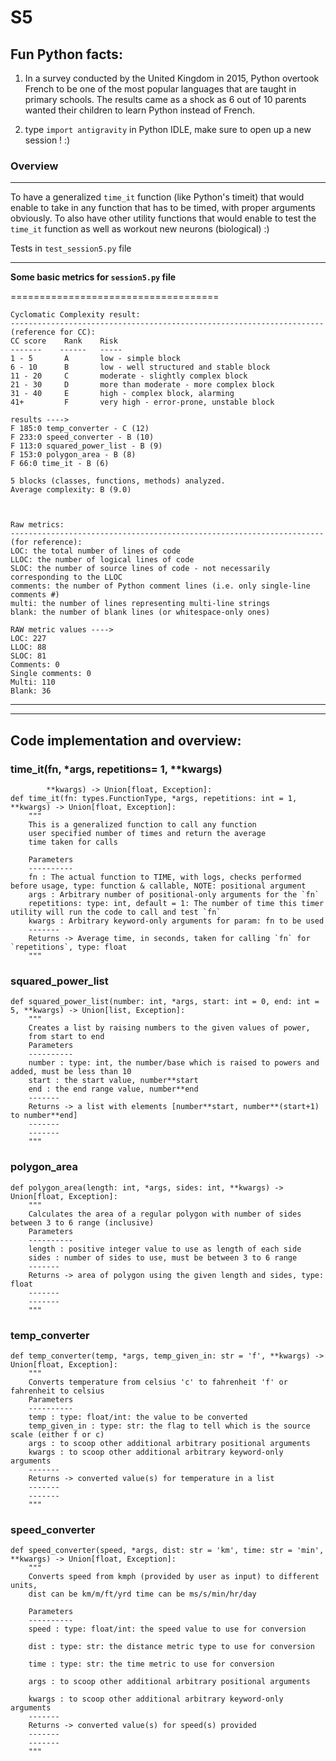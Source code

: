 # S5


## Fun Python facts:
1)  In a survey conducted by the United Kingdom in 2015, Python overtook French to be one of the most popular languages that are taught in primary schools. The results came as a shock as 6 out of 10 parents wanted their children to learn Python instead of French.

2) type `import antigravity` in Python IDLE, make sure to open up a new session ! :) 

### Overview

----------
To have a generalized `time_it` function (like Python's timeit)
that would enable to take in any function that has to be timed, with proper arguments obviously. To also have other utility functions that would enable to test the `time_it` function as well as workout new neurons (biological) :)

Tests in `test_session5.py` file

---------

__Some basic metrics for `session5.py` file__

====================================


    Cyclomatic Complexity result:
    ----------------------------------------------------------------------
    (reference for CC):
    CC score	Rank	Risk
    -------    ------   -----
    1 - 5	    A	    low - simple block
    6 - 10	    B	    low - well structured and stable block
    11 - 20	    C	    moderate - slightly complex block
    21 - 30	    D	    more than moderate - more complex block
    31 - 40	    E	    high - complex block, alarming
    41+ 	    F	    very high - error-prone, unstable block

    results ---->
    F 185:0 temp_converter - C (12)
    F 233:0 speed_converter - B (10)
    F 113:0 squared_power_list - B (9)
    F 153:0 polygon_area - B (8)
    F 66:0 time_it - B (6)

    5 blocks (classes, functions, methods) analyzed.
    Average complexity: B (9.0)



    Raw metrics:
    ----------------------------------------------------------------------
    (for reference):
    LOC: the total number of lines of code
    LLOC: the number of logical lines of code
    SLOC: the number of source lines of code - not necessarily corresponding to the LLOC
    comments: the number of Python comment lines (i.e. only single-line comments #)
    multi: the number of lines representing multi-line strings
    blank: the number of blank lines (or whitespace-only ones)

    RAW metric values ---->
    LOC: 227
    LLOC: 88
    SLOC: 81
    Comments: 0
    Single comments: 0
    Multi: 110
    Blank: 36


-------------------------
-------------

## Code implementation and overview:

### time_it(fn, *args, repetitions= 1, **kwargs)
            **kwargs) -> Union[float, Exception]:
    def time_it(fn: types.FunctionType, *args, repetitions: int = 1, **kwargs) -> Union[float, Exception]:
        """
        This is a generalized function to call any function
        user specified number of times and return the average
        time taken for calls
    
        Parameters
        ----------
        fn : The actual function to TIME, with logs, checks performed before usage, type: function & callable, NOTE: positional argument
        args : Arbitrary number of positional-only arguments for the `fn`
        repetitions: type: int, default = 1: The number of time this timer utility will run the code to call and test `fn`
        kwargs : Arbitrary keyword-only arguments for param: fn to be used
        -------
        Returns -> Average time, in seconds, taken for calling `fn` for `repetitions`, type: float
        """


### squared_power_list
    def squared_power_list(number: int, *args, start: int = 0, end: int = 5, **kwargs) -> Union[list, Exception]:
        """
        Creates a list by raising numbers to the given values of power,
        from start to end
        Parameters
        ----------
        number : type: int, the number/base which is raised to powers and added, must be less than 10
        start : the start value, number**start
        end : the end range value, number**end
        -------
        Returns -> a list with elements [number**start, number**(start+1) to number**end]
        -------
        -------
        """

### polygon_area
    def polygon_area(length: int, *args, sides: int, **kwargs) -> Union[float, Exception]:
        """
        Calculates the area of a regular polygon with number of sides between 3 to 6 range (inclusive)
        Parameters
        ----------
        length : positive integer value to use as length of each side
        sides : number of sides to use, must be between 3 to 6 range
        -------
        Returns -> area of polygon using the given length and sides, type: float
        -------
        -------
        """

### temp_converter
    def temp_converter(temp, *args, temp_given_in: str = 'f', **kwargs) -> Union[float, Exception]:
        """
        Converts temperature from celsius 'c' to fahrenheit 'f' or fahrenheit to celsius
        Parameters
        ----------
        temp : type: float/int: the value to be converted
        temp_given_in : type: str: the flag to tell which is the source scale (either f or c)
        args : to scoop other additional arbitrary positional arguments
        kwargs : to scoop other additional arbitrary keyword-only arguments
        -------
        Returns -> converted value(s) for temperature in a list
        -------
        -------
        """


### speed_converter
    def speed_converter(speed, *args, dist: str = 'km', time: str = 'min', **kwargs) -> Union[float, Exception]:
        """
        Converts speed from kmph (provided by user as input) to different units,
        dist can be km/m/ft/yrd time can be ms/s/min/hr/day
    
        Parameters
        ----------
        speed : type: float/int: the speed value to use for conversion
    
        dist : type: str: the distance metric type to use for conversion
    
        time : type: str: the time metric to use for conversion
    
        args : to scoop other additional arbitrary positional arguments
    
        kwargs : to scoop other additional arbitrary keyword-only arguments
        -------
        Returns -> converted value(s) for speed(s) provided
        -------
        -------
        """
